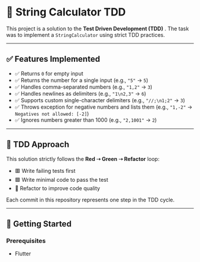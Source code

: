 # 🧮 String Calculator TDD

This project is a solution to the **Test Driven Development (TDD)** . The task was to implement a `StringCalculator` using strict TDD practices.

---

## ✅ Features Implemented

- ✅ Returns `0` for empty input
- ✅ Returns the number for a single input (e.g., `"5"` → `5`)
- ✅ Handles comma-separated numbers (e.g., `"1,2"` → `3`)
- ✅ Handles newlines as delimiters (e.g., `"1\n2,3"` → `6`)
- ✅ Supports custom single-character delimiters (e.g., `"//;\n1;2"` → `3`)
- ✅ Throws exception for negative numbers and lists them (e.g., `"1,-2"` → `Negatives not allowed: [-2]`)
- ✅ Ignores numbers greater than 1000 (e.g., `"2,1001"` → `2`)

---

## 🧪 TDD Approach

This solution strictly follows the **Red ➝ Green ➝ Refactor** loop:
- 🟥 Write failing tests first
- 🟩 Write minimal code to pass the test
- 🧹 Refactor to improve code quality

Each commit in this repository represents one step in the TDD cycle.

---

## 🚀 Getting Started

### Prerequisites
- Flutter 


